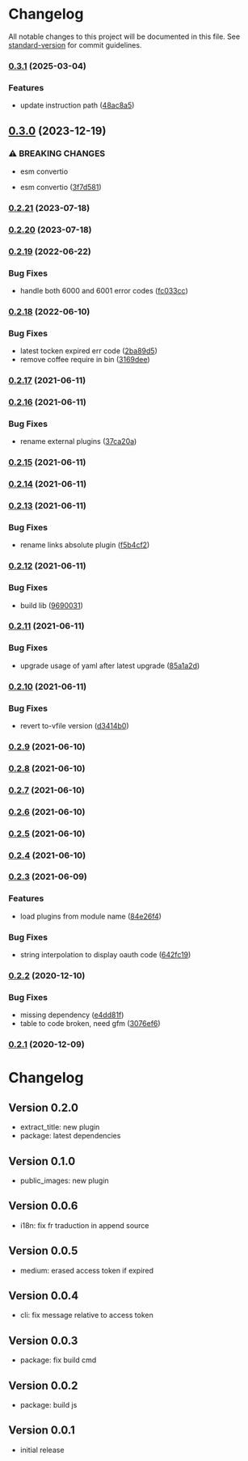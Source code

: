 # Changelog

All notable changes to this project will be documented in this file. See [standard-version](https://github.com/conventional-changelog/standard-version) for commit guidelines.

### [0.3.1](https://github.com/adaltas/medium_publish/compare/v0.3.0...v0.3.1) (2025-03-04)


### Features

* update instruction path ([48ac8a5](https://github.com/adaltas/medium_publish/commit/48ac8a57017e8cb4e8194e8303f70dfae2519597))

## [0.3.0](https://github.com/adaltas/medium_publish/compare/v0.2.21...v0.3.0) (2023-12-19)


### ⚠ BREAKING CHANGES

* esm convertio

* esm convertio ([3f7d581](https://github.com/adaltas/medium_publish/commit/3f7d581ce39afe791ee375abc055c12bec0099ed))

### [0.2.21](https://github.com/adaltas/medium_publish/compare/v0.2.20...v0.2.21) (2023-07-18)

### [0.2.20](https://github.com/adaltas/medium_publish/compare/v0.2.19...v0.2.20) (2023-07-18)

### [0.2.19](https://github.com/adaltas/medium_publish/compare/v0.2.18...v0.2.19) (2022-06-22)


### Bug Fixes

* handle both 6000 and 6001 error codes ([fc033cc](https://github.com/adaltas/medium_publish/commit/fc033ccf5b9b1ce273cfe2a6241202163663e2e8))

### [0.2.18](https://github.com/adaltas/medium_publish/compare/v0.2.17...v0.2.18) (2022-06-10)


### Bug Fixes

* latest tocken expired err code ([2ba89d5](https://github.com/adaltas/medium_publish/commit/2ba89d58f40f222afef2b716579fa21f6d3b7a5c))
* remove coffee require in bin ([3169dee](https://github.com/adaltas/medium_publish/commit/3169dee05dc6f4fcc53745bf385456323be3d279))

### [0.2.17](https://github.com/adaltas/medium_publish/compare/v0.2.16...v0.2.17) (2021-06-11)

### [0.2.16](https://github.com/adaltas/medium_publish/compare/v0.2.15...v0.2.16) (2021-06-11)


### Bug Fixes

* rename external plugins ([37ca20a](https://github.com/adaltas/medium_publish/commit/37ca20a049c29cc11ee65bebc2660b95bbea5c0c))

### [0.2.15](https://github.com/adaltas/medium_publish/compare/v0.2.14...v0.2.15) (2021-06-11)

### [0.2.14](https://github.com/adaltas/medium_publish/compare/v0.2.13...v0.2.14) (2021-06-11)

### [0.2.13](https://github.com/adaltas/medium_publish/compare/v0.2.12...v0.2.13) (2021-06-11)


### Bug Fixes

* rename links absolute plugin ([f5b4cf2](https://github.com/adaltas/medium_publish/commit/f5b4cf29ae7cffa1b19455b8f2b09e822270da33))

### [0.2.12](https://github.com/adaltas/medium_publish/compare/v0.2.11...v0.2.12) (2021-06-11)


### Bug Fixes

* build lib ([9690031](https://github.com/adaltas/medium_publish/commit/96900319adee7d1398508ea1b483552edf85e4ea))

### [0.2.11](https://github.com/adaltas/medium_publish/compare/v0.2.10...v0.2.11) (2021-06-11)


### Bug Fixes

* upgrade usage of yaml after latest upgrade ([85a1a2d](https://github.com/adaltas/medium_publish/commit/85a1a2ddc6a4ef3c9a236c74f22c09e24e7b44ab))

### [0.2.10](https://github.com/adaltas/medium_publish/compare/v0.2.9...v0.2.10) (2021-06-11)


### Bug Fixes

* revert to-vfile version ([d3414b0](https://github.com/adaltas/medium_publish/commit/d3414b06536525d5a8ef1ca1bbf9754302cd15ee))

### [0.2.9](https://github.com/adaltas/medium_publish/compare/v0.2.8...v0.2.9) (2021-06-10)

### [0.2.8](https://github.com/adaltas/medium_publish/compare/v0.2.7...v0.2.8) (2021-06-10)

### [0.2.7](https://github.com/adaltas/medium_publish/compare/v0.2.6...v0.2.7) (2021-06-10)

### [0.2.6](https://github.com/adaltas/medium_publish/compare/v0.2.5...v0.2.6) (2021-06-10)

### [0.2.5](https://github.com/adaltas/medium_publish/compare/v0.2.4...v0.2.5) (2021-06-10)

### [0.2.4](https://github.com/adaltas/medium_publish/compare/v0.2.3...v0.2.4) (2021-06-10)

### [0.2.3](https://github.com/adaltas/medium_publish/compare/v0.2.2...v0.2.3) (2021-06-09)


### Features

* load plugins from module name ([84e26f4](https://github.com/adaltas/medium_publish/commit/84e26f4b32ea5f379e68f87f9055ff8ff12b9f4c))


### Bug Fixes

* string interpolation to display oauth code ([642fc19](https://github.com/adaltas/medium_publish/commit/642fc19a7b985850b0cd5b278e029ee9d2958dc4))

### [0.2.2](https://github.com/adaltas/medium_publish/compare/v0.2.1...v0.2.2) (2020-12-10)


### Bug Fixes

* missing dependency ([e4dd81f](https://github.com/adaltas/medium_publish/commit/e4dd81fd86f6611589b8cad418b8647997a0b3ff))
* table to code broken, need gfm ([3076ef6](https://github.com/adaltas/medium_publish/commit/3076ef6095dc8f91d0df6ecbe66328abaf434f3a))

### [0.2.1](https://github.com/adaltas/medium_publish/compare/v0.2.0...v0.2.1) (2020-12-09)


# Changelog

## Version 0.2.0

* extract_title: new plugin
* package: latest dependencies

## Version 0.1.0

* public_images: new plugin

## Version 0.0.6

* i18n: fix fr traduction in append source

## Version 0.0.5

* medium: erased access token if expired

## Version 0.0.4

* cli: fix message relative to access token

## Version 0.0.3

* package: fix build cmd

## Version 0.0.2

* package: build js

## Version 0.0.1

* initial release
